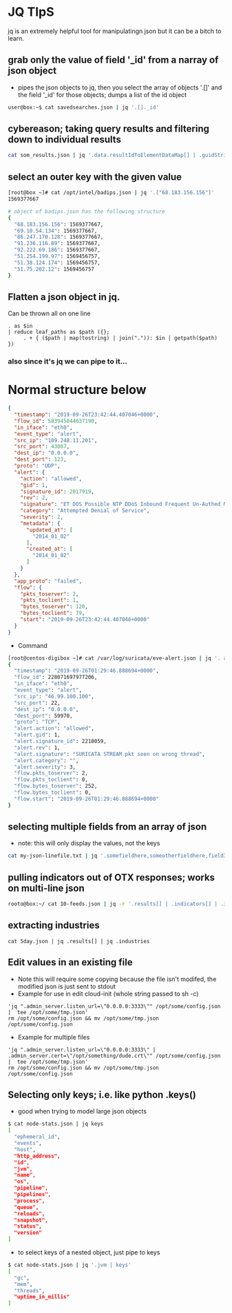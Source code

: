# JQ TIpS
jq is an extremely helpful tool for manipulatingn json but it can be a bitch to learn.

## grab only the value of field '\_id' from a narray of json object
- pipes the json objects to jq, then you select the array of objects '.[]'
and the field '\_id' for those objects; dumps a list of the id object
```bash
user@box:~$ cat savedsearches.json | jq '.[]._id'
```

## cybereason; taking query results and filtering down to individual results
```bash
cat som_results.json | jq '.data.resultIdToElementDataMap[] | .guidString'
```


## select an outer key with the given value
```bash
[root@box ~]# cat /opt/intel/badips.json | jq '.["68.183.156.156"]'
1569377667

# object of badips.json has the following structure
{
  "68.183.156.156": 1569377667,
  "69.10.54.134": 1569377667,
  "86.247.170.128": 1569377667,
  "91.236.116.89": 1569377667,
  "92.222.69.186": 1569377667,
  "51.254.199.97": 1569456757,
  "51.38.124.174": 1569456757,
  "51.75.202.12": 1569456757
}
```

## Flatten a json object in jq.
Can be thrown all on one line
```
. as $in
| reduce leaf_paths as $path ({};
     . + { ($path | map(tostring) | join(".")): $in | getpath($path) })
```
### also since it's jq we can pipe to it...
Normal structure below
=========================
```json
{
  "timestamp": "2019-09-26T23:42:44.407046+0000",
  "flow_id": 583945044637190,
  "in_iface": "eth0",
  "event_type": "alert",
  "src_ip": "109.248.11.201",
  "src_port": 43087,
  "dest_ip": "0.0.0.0",
  "dest_port": 123,
  "proto": "UDP",
  "alert": {
    "action": "allowed",
    "gid": 1,
    "signature_id": 2017919,
    "rev": 2,
    "signature": "ET DOS Possible NTP DDoS Inbound Frequent Un-Authed MON_LIST Requests IMPL 0x03",
    "category": "Attempted Denial of Service",
    "severity": 2,
    "metadata": {
      "updated_at": [
        "2014_01_02"
      ],
      "created_at": [
        "2014_01_02"
      ]
    }
  },
  "app_proto": "failed",
  "flow": {
    "pkts_toserver": 2,
    "pkts_toclient": 1,
    "bytes_toserver": 120,
    "bytes_toclient": 79,
    "start": "2019-09-26T23:42:44.407046+0000"
  }
}
```
- Command
```bash
[root@centos-digibox ~]# cat /var/log/suricata/eve-alert.json | jq '. as $in | reduce leaf_paths as $path ({}; . + { ( $path | map(tostring) | join(".")): $in | getpath($path) })'
{
  "timestamp": "2019-09-26T01:29:46.888694+0000",
  "flow_id": 228071697977206,
  "in_iface": "eth0",
  "event_type": "alert",
  "src_ip": "46.99.100.100",
  "src_port": 22,
  "dest_ip": "0.0.0.0",
  "dest_port": 59970,
  "proto": "TCP",
  "alert.action": "allowed",
  "alert.gid": 1,
  "alert.signature_id": 2210059,
  "alert.rev": 1,
  "alert.signature": "SURICATA STREAM pkt seen on wrong thread",
  "alert.category": "",
  "alert.severity": 3,
  "flow.pkts_toserver": 2,
  "flow.pkts_toclient": 0,
  "flow.bytes_toserver": 252,
  "flow.bytes_toclient": 0,
  "flow.start": "2019-09-26T01:29:46.888694+0000"
}
```

## selecting multiple fields from an array of json
- note: this will only display the values, not the keys
```bash
cat my-json-linefile.txt | jq '.somefieldhere,someotherfieldhere,field3,field4'
```

## pulling indicators out of OTX responses; works on multi-line json
```bash
rooto@box:~/ cat 10-feeds.json | jq -r '.results[] | .indicators[] | .indicator'
```

## extracting industries
```
cat 5day.json | jq .results[] | jq .industries
```

## Edit values in an existing file
- Note this will require some copying because the file isn't modifed, the
modified json is just sent to stdout
- Example for use in edit cloud-init (whole string passed to sh -c)
```
'jq ".admin_server.listen_url=\"0.0.0.0:3333\"" /opt/some/config.json |  tee /opt/some/tmp.json'
rm /opt/some/config.json && mv /opt/some/tmp.json /opt/some/config.json
```
- Example for multiple files
```
'jq ".admin_server.listen_url=\"0.0.0.0:3333\" | .admin_server.cert=\"/opt/something/dude.crt\"" /opt/some/config.json |  tee /opt/some/tmp.json'
rm /opt/some/config.json && mv /opt/some/tmp.json /opt/some/config.json
```

## Selecting only keys; i.e. like python .keys()
- good when trying to model large json objects
```bash
$ cat node-stats.json | jq keys
[
  "ephemeral_id",
  "events",
  "host",
  "http_address",
  "id",
  "jvm",
  "name",
  "os",
  "pipeline",
  "pipelines",
  "process",
  "queue",
  "reloads",
  "snapshot",
  "status",
  "version"
]
```
- to select keys of a nested object, just pipe to keys
```bash
$ cat node-stats.json | jq '.jvm | keys'
[
  "gc",
  "mem",
  "threads",
  "uptime_in_millis"
]
```
